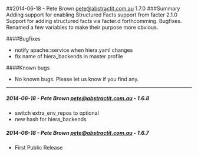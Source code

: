 ##2014-06-18 - Pete Brown <pete@abstractit.com.au> 1.7.0
###Summary
Adding support for enabling Structured Facts support from facter 2.1.0
Support for adding structured facts via facter.d forthcomming.
Bugfixes.
Renamed a few variables to make their purpose more obvious.

####Bugfixes
- notify apache::service when hiera.yaml changes
- fix name of hiera_backends in master profile

####Known bugs
* No known bugs. Please let us know if you find any.

---
##### 2014-06-18 - Pete Brown <pete@abstractit.com.au> - 1.6.8

 * switch extra_env_repos to optional
 * new hash for hiera_backends

##### 2014-06-18 - Pete Brown <pete@abstractit.com.au> - 1.6.7

 * First Public Release

